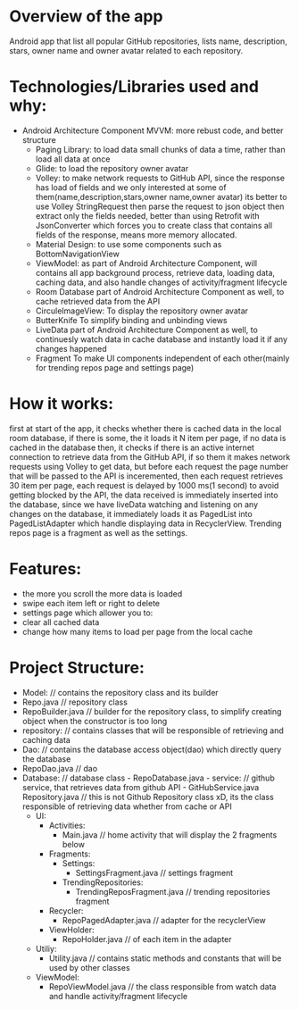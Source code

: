 Overview of the app
===

Android app that list all popular GitHub repositories, lists name, description, stars, owner name and owner avatar related to each repository.


Technologies/Libraries used and why:
===

- Android Architecture Component MVVM:		more rebust code, and better structure
	- Paging Library:							to load data small chunks of data a time, rather than load all data at once
	- Glide:									to load the repository owner avatar
	- Volley:									to make network requests to GitHub API, since the response has load of fields and we only interested at some of them(name,description,stars,owner name,owner avatar) its better to use Volley StringRequest then parse the request to json object then extract only the fields needed, better than using Retrofit with JsonConverter which forces you to create class that contains all fields of the response, means more memory allocated.
	- Material Design: 							to use some components such as BottomNavigationView
	- ViewModel:								as part of Android Architecture Component, will contains all app background process, retrieve data, loading data, caching data, and also handle changes of activity/fragment lifecycle
	- Room Database								part of Android Architecture Component as well, to cache retrieved data from the API
	- CirculeImageView:							To display the repository owner avatar
	- ButterKnife								To simplify binding and unbinding views
	- LiveData									part of Android Architecture Component as well, to continuesly watch data in cache database and instantly load it if any changes happened
	- Fragment 									To make UI components independent of each other(mainly for trending repos page and settings page)

How it works:
===
	
first at start of the app, it checks whether there is cached data in the local room database, if there is some, the it loads it N item per page, if no data is cached in the database then, it checks if there is an active internet connection to retrieve data from the GitHub API, if so them it makes network requests using Volley to get data, but before each request the page number that will be passed to the API is inceremented, then each request retrieves 30 item per page, each request is delayed by 1000 ms(1 second) to avoid getting blocked by the API, the data received is immediately inserted into the database, since we have liveData watching and listening on any changes on the database, it immediately loads it as PagedList into PagedListAdapter which handle displaying data in RecyclerView.
	Trending repos page is a fragment as well as the settings.


Features:
===

- the more you scroll the more data is loaded
- swipe each item left or right to delete
- settings page which allower you to:
- clear all cached data
- change how many items to load per page from the local cache

Project Structure:
===

- Model:								// contains the repository class and its builder
- Repo.java 						// repository class
- RepoBuilder.java 					// builder for the repository class, to simplify creating object when the constructor is too long
- repository:							// contains classes that will be responsible of retrieving and caching data
- Dao:								// contains the database access object(dao) which directly query the database
- RepoDao.java 					// dao
- Database:							// database class
			- RepoDatabase.java 
		- service:							// github service, that retrieves data from github API
			- GitHubService.java
		Repository.java 					// this is not Github Repository class xD, its the class responsible of retrieving data whether from cache or API
	- UI:
		- Activities:
			- Main.java 					// home activity that will display the 2 fragments below 				
		- Fragments:
			- Settings:
				- SettingsFragment.java 	// settings fragment
			- TrendingRepositories:
				- TrendingReposFragment.java // trending repositories fragment
		- Recycler:
			- RepoPagedAdapter.java 		//  adapter for the recyclerView
		- ViewHolder:
			- RepoHolder.java 				// of each item in the adapter
	- Utiliy:
		- Utility.java 						// contains static methods and constants that will be used by other classes
	- ViewModel:
		- RepoViewModel.java 				// the class responsible from watch data and handle activity/fragment lifecycle
